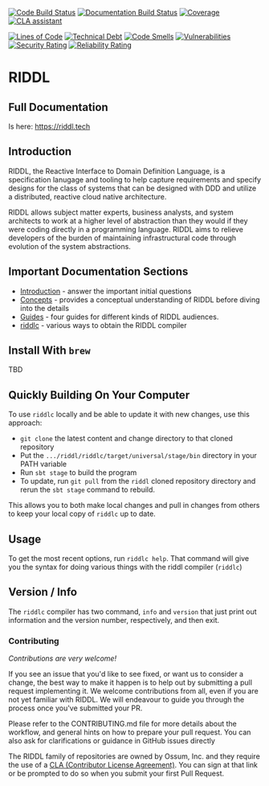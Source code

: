 [![Code Build Status](https://github.com/reactific/riddl/actions/workflows/scala.yml/badge.svg)](https://github.com/reactific/riddl/actions/workflows/scala.yml/badge.svg)
[![Documentation Build Status](https://github.com/reactific/riddl/actions/workflows/gh-pages.yml/badge.svg)](https://github.com/reactific/riddl/actions/workflows/gh-pages.yml/badge.svg)
[![Coverage](https://coveralls.io/repos/github/reactific/riddl/badge.svg?branch=coverage)](https://coveralls.io/github/reactific/riddl?branch=coverage)
[![CLA assistant](https://cla-assistant.io/readme/badge/reactific/riddl)](https://cla-assistant.io/reactific/riddl)

[![Lines of Code](https://sonarcloud.io/api/project_badges/measure?project=reactific_riddl&metric=ncloc)](https://sonarcloud.io/summary/new_code?id=reactific_riddl)
[![Technical Debt](https://sonarcloud.io/api/project_badges/measure?project=reactific_riddl&metric=sqale_index)](https://sonarcloud.io/summary/new_code?id=reactific_riddl)
[![Code Smells](https://sonarcloud.io/api/project_badges/measure?project=reactific_riddl&metric=code_smells)](https://sonarcloud.io/summary/new_code?id=reactific_riddl)
[![Vulnerabilities](https://sonarcloud.io/api/project_badges/measure?project=reactific_riddl&metric=vulnerabilities)](https://sonarcloud.io/summary/new_code?id=reactific_riddl)
[![Security Rating](https://sonarcloud.io/api/project_badges/measure?project=reactific_riddl&metric=security_rating)](https://sonarcloud.io/summary/new_code?id=reactific_riddl)
[![Reliability Rating](https://sonarcloud.io/api/project_badges/measure?project=reactific_riddl&metric=reliability_rating)](https://sonarcloud.io/summary/new_code?id=reactific_riddl)

# RIDDL

## Full Documentation
Is here: https://riddl.tech

## Introduction
RIDDL, the Reactive Interface to Domain Definition Language, is a specification
lanugage and tooling to help capture requirements and specify designs for the
class of systems that can be designed with DDD and utilize a distributed, reactive
cloud native architecture.  


RIDDL allows subject matter experts, business analysts, and system architects to
work at a higher level of abstraction than they would if they were coding directly
in a programming language. RIDDL aims to relieve developers of the burden of 
maintaining infrastructural code through evolution of the system abstractions.

## Important Documentation Sections

* [Introduction](https://riddl.tech/introduction/) - answer the important initial questions
* [Concepts](https://riddl.tech/concepts/) - provides a conceptual understanding of RIDDL before diving into the details
* [Guides](https://riddl.tech/guides/) - four guides for different kinds of RIDDL audiences.
* [riddlc](https://riddl.tech/tooling/riddlc/) - various ways to obtain the RIDDL compiler

## Install With `brew`
TBD

## Quickly Building On Your Computer
To use `riddlc` locally and be able to update it with new changes, use this approach:
* `git clone` the latest content and change directory to that cloned repository
* Put the `.../riddl/riddlc/target/universal/stage/bin` directory in your PATH 
  variable
* Run `sbt stage` to build the program
* To update, run `git pull` from the `riddl` cloned repository directory and
  rerun the `sbt stage` command to rebuild. 

This allows you to both make local changes and pull in changes from others to
keep your local copy of `riddlc` up to date. 

## Usage
To get the most recent options, run `riddlc help`. That command will give you
the syntax for doing various things with the riddl compiler (`riddlc`)

## Version / Info
The `riddlc` compiler has two command, `info` and `version` that just print
out information and the version number, respectively, and then exit. 

### Contributing
_Contributions are very welcome!_

If you see an issue that you'd like to see fixed, or want us to consider a
change, the best way to make it happen is to help out by submitting a 
pull request implementing it. We welcome contributions from all, even if
you are not yet familiar with RIDDL. We will endeavour to guide you 
through the process once you've submitted your PR. 

Please refer to the CONTRIBUTING.md file for more details about the workflow, 
and general hints on how to prepare your pull request. You can also ask for
clarifications or guidance in GitHub issues directly

The RIDDL family of repositories are owned by Ossum, Inc. and they require
the use of a 
[CLA (Contributor License Agreement)](https://cla-assistant.io/reactific/riddl).
You can sign at that link or be prompted to do so when you submit your first
Pull Request. 

